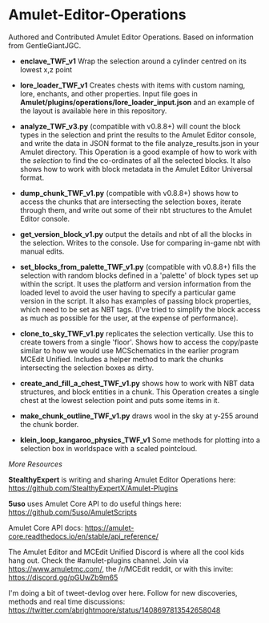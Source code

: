 # Amulet-Editor-Operations
Authored and Contributed Amulet Editor Operations. Based on information from GentleGiantJGC.

* **enclave_TWF_v1** Wrap the selection around a cylinder centred on its lowest x,z point

* **lore_loader_TWF_v1** Creates chests with items with custom naming, lore, enchants, and other properties. Input file goes in **Amulet/plugins/operations/lore_loader_input.json** and an example of the layout is available here in this repository.

* **analyze_TWF_v3.py** (compatible with v0.8.8+) will count the block types in the selection and print the results to the Amulet Editor console, and write the data in JSON format to the file analyze_results.json in your Amulet directory. This Operation is a good example of how to work with the _selection_ to find the co-ordinates of all the selected blocks. It also shows how to work with block metadata in the Amulet Editor Universal format.

* **dump_chunk_TWF_v1.py** (compatible with v0.8.8+) shows how to access the chunks that are intersecting the selection boxes, iterate through them, and write out some of their nbt structures to the Amulet Editor console.

* **get_version_block_v1.py** output the details and nbt of all the blocks in the selection. Writes to the console. Use for comparing in-game nbt with manual edits.

* **set_blocks_from_palette_TWF_v1.py** (compatible with v0.8.8+) fills the selection with random blocks defined in a 'palette' of block types set up within the script. It uses the platform and version information from the loaded level to avoid the user having to specify a particular game version in the script. It also has examples of passing block properties, which need to be set as NBT tags. (I've tried to simplify the block access as much as possible for the user, at the expense of performance).

* **clone_to_sky_TWF_v1.py** replicates the selection vertically. Use this to create towers from a single 'floor'. Shows how to access the copy/paste similar to how we would use MCSchematics in the earlier program MCEdit Unified. Includes a helper method to mark the chunks intersecting the selection boxes as dirty.

* **create_and_fill_a_chest_TWF_v1.py** shows how to work with NBT data structures, and block entities in a chunk. This Operation creates a single chest at the lowest selection point and puts some items in it.

* **make_chunk_outline_TWF_v1.py** draws wool in the sky at y-255 around the chunk border.

* **klein_loop_kangaroo_physics_TWF_v1** Some methods for plotting into a selection box in worldspace with a scaled pointcloud.




_More Resources_

**StealthyExpert** is writing and sharing Amulet Editor Operations here: https://github.com/StealthyExpertX/Amulet-Plugins

**5uso** uses Amulet Core API to do useful things here: https://github.com/5uso/AmuletScripts

Amulet Core API docs: https://amulet-core.readthedocs.io/en/stable/api_reference/

The Amulet Editor and MCEdit Unified Discord is where all the cool kids hang out. Check the #amulet-plugins channel. Join via https://www.amuletmc.com/, the /r/MCEdit reddit, or with this invite: https://discord.gg/pGUwZb9m65

I'm doing a bit of tweet-devlog over here. Follow for new discoveries, methods and real time discussions: https://twitter.com/abrightmoore/status/1408697813542658048
